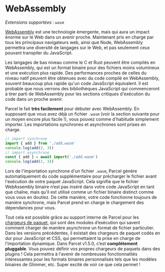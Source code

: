 # WebAssembly

_Extensions supportées : `wasm`_

[WebAssembly](https://webassembly.org) est une technologie émergente, mais qui aura un impact énorme sur le Web dans un avenir proche. Maintenant pris en charge par tous les principaux navigateurs web, ainsi que Node, WebAssembly permettra une diversité de langages sur le Web, et pas seulement ceux pouvant transpiler du JavaScript.

Les langages de bas niveau comme le C et Rust peuvent être compilés en WebAssembly, qui est un format binaire pour des fichiers moins volumineux et une exécution plus rapide. Des performances proches de celles du niveau natif peuvent être obtenues avec du code compilé en WebAssembly, souvent beaucoup plus rapide qu'un code JavaScript équivalent. Il est probable que nous verrons des bibliothèques JavaScript qui commenceront à tirer parti de WebAssembly pour les sections critiques d'exécution du code dans un proche avenir.

Parcel le fait **très facilement** pour débuter avec WebAssembly. En supposant que vous avez déjà un fichier `.wasm` \(voir la section suivante pour un moyen encore plus facile !\), vous pouvez comme d'habitude simplement importer. Les importations synchrones et asynchrones sont prises en charge.

```javascript
// import synchrone
import { add } from './add.wasm'
console.log(add(2, 3))
// import asynchrone
const { add } = await import('./add.wasm')
console.log(add(2, 3))
```

Lors de l'importation synchrone d'un fichier `.wasm`, Parcel génère automatiquement du code supplémentaire pour précharger le fichier avant l'exécution de votre paquet JavaScript. Cela signifie que le fichier WebAssembly binaire n’est pas inséré dans votre code JavaScript en tant que chaîne, mais qu’il est utilisé comme un fichier binaire distinct comme vous vous en doutiez. De cette manière, votre code fonctionne toujours de manière synchrone, mais Parcel prend en charge le chargement des dépendances pour vous.

Tout cela est possible grâce au support interne de Parcel pour les [chargeurs de paquet](https://github.com/parcel-bundler/parcel/pull/565), qui sont des modules d’exécution qui savent comment charger de manière asynchrone un format de fichier particulier. Dans les versions précédentes, il existait des chargeurs de paquet codés en dur pour JavaScript et CSS, qui permettaient la prise en charge de l'importation dynamique. Dans Parcel v1.5.0, c’est **complètement pluggable**. Vous pouvez définir vos propres chargeurs de paquets dans des plugins ! Cela permettra à l'avenir de nombreuses fonctionnalités intéressantes pour les formats binaires personnalisés tels que les modèles binaires de Glimmer, etc. Super excité de voir ce que cela permet !

